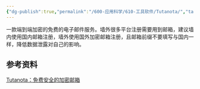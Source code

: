 ```yaml
---
{"dg-publish":true,"permalink":"/600-应用科学/610-工具软件/Tutanota/","tags":["Web/Email"],"noteIcon":""}
---
```


一款端到端加密的免费的电子邮件服务。墙外很多平台注册需要用到邮箱，建议墙内使用国内邮箱注册，墙外使用国外加密邮箱注册，且邮箱前缀不要填写与国内一样，降低数据泄露对自己的影响。


## 参考资料
[Tutanota：免费安全的加密邮箱](https://tuta.com/zh_hans/)